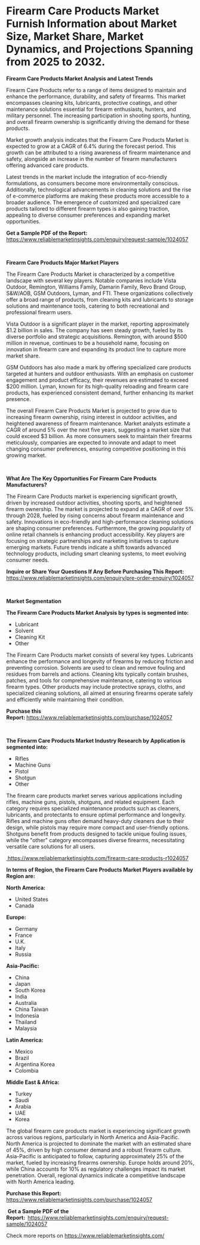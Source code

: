 <p><h1>Firearm Care Products Market Furnish Information about Market Size, Market Share, Market Dynamics, and Projections Spanning from 2025 to 2032.</h1></p><p><strong>Firearm Care Products Market Analysis and Latest Trends</strong></p>
<p><p>Firearm Care Products refer to a range of items designed to maintain and enhance the performance, durability, and safety of firearms. This market encompasses cleaning kits, lubricants, protective coatings, and other maintenance solutions essential for firearm enthusiasts, hunters, and military personnel. The increasing participation in shooting sports, hunting, and overall firearm ownership is significantly driving the demand for these products.</p><p>Market growth analysis indicates that the Firearm Care Products Market is expected to grow at a CAGR of 6.4% during the forecast period. This growth can be attributed to a rising awareness of firearm maintenance and safety, alongside an increase in the number of firearm manufacturers offering advanced care products. </p><p>Latest trends in the market include the integration of eco-friendly formulations, as consumers become more environmentally conscious. Additionally, technological advancements in cleaning solutions and the rise of e-commerce platforms are making these products more accessible to a broader audience. The emergence of customized and specialized care products tailored to different firearm types is also gaining traction, appealing to diverse consumer preferences and expanding market opportunities.</p></p>
<p><strong>Get a Sample PDF of the Report:&nbsp;</strong> <a href="https://www.reliablemarketinsights.com/enquiry/request-sample/1024057?utm_campaign=3344&utm_medium=2&utm_source=Github&utm_content=ia&utm_term=08032025&utm_id=firearm-care-products">https://www.reliablemarketinsights.com/enquiry/request-sample/1024057</a></p>
<p>&nbsp;</p>
<p><strong>Firearm Care Products Major Market Players</strong></p>
<p><p>The Firearm Care Products Market is characterized by a competitive landscape with several key players. Notable companies include Vista Outdoor, Remington, Williams Family, Damarin Family, Revo Brand Group, S&W/AOB, GSM Outdoors, Lyman, and FTI. These organizations collectively offer a broad range of products, from cleaning kits and lubricants to storage solutions and maintenance tools, catering to both recreational and professional firearm users.</p><p>Vista Outdoor is a significant player in the market, reporting approximately $1.2 billion in sales. The company has seen steady growth, fueled by its diverse portfolio and strategic acquisitions. Remington, with around $500 million in revenue, continues to be a household name, focusing on innovation in firearm care and expanding its product line to capture more market share.</p><p>GSM Outdoors has also made a mark by offering specialized care products targeted at hunters and outdoor enthusiasts. With an emphasis on customer engagement and product efficacy, their revenues are estimated to exceed $200 million. Lyman, known for its high-quality reloading and firearm care products, has experienced consistent demand, further enhancing its market presence.</p><p>The overall Firearm Care Products Market is projected to grow due to increasing firearm ownership, rising interest in outdoor activities, and heightened awareness of firearm maintenance. Market analysts estimate a CAGR of around 5% over the next five years, suggesting a market size that could exceed $3 billion. As more consumers seek to maintain their firearms meticulously, companies are expected to innovate and adapt to meet changing consumer preferences, ensuring competitive positioning in this growing market.</p></p>
<p>&nbsp;</p>
<p><strong>What Are The Key Opportunities For Firearm Care Products Manufacturers?</strong></p>
<p><p>The Firearm Care Products market is experiencing significant growth, driven by increased outdoor activities, shooting sports, and heightened firearm ownership. The market is projected to expand at a CAGR of over 5% through 2028, fueled by rising concerns about firearm maintenance and safety. Innovations in eco-friendly and high-performance cleaning solutions are shaping consumer preferences. Furthermore, the growing popularity of online retail channels is enhancing product accessibility. Key players are focusing on strategic partnerships and marketing initiatives to capture emerging markets. Future trends indicate a shift towards advanced technology products, including smart cleaning systems, to meet evolving consumer needs.</p></p>
<p><strong>Inquire or Share Your Questions If Any Before Purchasing This Report:</strong> <a href="https://www.reliablemarketinsights.com/enquiry/pre-order-enquiry/1024057?utm_campaign=3344&utm_medium=2&utm_source=Github&utm_content=ia&utm_term=08032025&utm_id=firearm-care-products">https://www.reliablemarketinsights.com/enquiry/pre-order-enquiry/1024057</a></p>
<p>&nbsp;</p>
<p><strong>Market Segmentation</strong></p>
<p><strong>The Firearm Care Products Market Analysis by types is segmented into:</strong></p>
<p><ul><li>Lubricant</li><li>Solvent</li><li>Cleaning Kit</li><li>Other</li></ul></p>
<p><p>The Firearm Care Products market consists of several key types. Lubricants enhance the performance and longevity of firearms by reducing friction and preventing corrosion. Solvents are used to clean and remove fouling and residues from barrels and actions. Cleaning kits typically contain brushes, patches, and tools for comprehensive maintenance, catering to various firearm types. Other products may include protective sprays, cloths, and specialized cleaning solutions, all aimed at ensuring firearms operate safely and efficiently while maintaining their condition.</p></p>
<p><strong>Purchase this Report:&nbsp;</strong><a href="https://www.reliablemarketinsights.com/purchase/1024057?utm_campaign=3344&utm_medium=2&utm_source=Github&utm_content=ia&utm_term=08032025&utm_id=firearm-care-products">https://www.reliablemarketinsights.com/purchase/1024057</a></p>
<p>&nbsp;</p>
<p><strong>The Firearm Care Products Market Industry Research by Application is segmented into:</strong></p>
<p><ul><li>Rifles</li><li>Machine Guns</li><li>Pistol</li><li>Shotgun</li><li>Other</li></ul></p>
<p><p>The firearm care products market serves various applications including rifles, machine guns, pistols, shotguns, and related equipment. Each category requires specialized maintenance products such as cleaners, lubricants, and protectants to ensure optimal performance and longevity. Rifles and machine guns often demand heavy-duty cleaners due to their design, while pistols may require more compact and user-friendly options. Shotguns benefit from products designed to tackle unique fouling issues, while the "other" category encompasses diverse firearms, necessitating versatile care solutions for all users.</p></p>
<p><a href="https://www.reliablemarketinsights.com/firearm-care-products-r1024057?utm_campaign=3344&utm_medium=2&utm_source=Github&utm_content=ia&utm_term=08032025&utm_id=firearm-care-products">&nbsp;https://www.reliablemarketinsights.com/firearm-care-products-r1024057</a></p>
<p><strong>In terms of Region, the Firearm Care Products Market Players available by Region are:</strong></p>
<p>
    <p> <strong> North America: </strong>
        <ul>
            <li>United States</li>
            <li>Canada</li>
        </ul>
        </p> 
    <p> <strong> Europe: </strong>
        <ul>
            <li>Germany</li>
            <li>France</li>
            <li>U.K.</li>
            <li>Italy</li>
            <li>Russia</li>
        </ul>
        </p> 
    <p> <strong> Asia-Pacific: </strong>
        <ul>
            <li>China</li>
            <li>Japan</li>
            <li>South Korea</li>
            <li>India</li>
            <li>Australia</li>
            <li>China Taiwan</li>
            <li>Indonesia</li>
            <li>Thailand</li>
            <li>Malaysia</li>
        </ul>
        </p> 
    <p> <strong> Latin America: </strong>
        <ul>
            <li>Mexico</li>
            <li>Brazil</li>
            <li>Argentina Korea</li>
            <li>Colombia</li>
        </ul>
        </p> 
    <p> <strong> Middle East & Africa: </strong>
        <ul>
            <li>Turkey</li>
            <li>Saudi</li>
            <li>Arabia</li>
            <li>UAE</li>
            <li>Korea</li>
        </ul>
    </p>
    </p>
<p><p>The global firearm care products market is experiencing significant growth across various regions, particularly in North America and Asia-Pacific. North America is projected to dominate the market with an estimated share of 45%, driven by high consumer demand and a robust firearm culture. Asia-Pacific is anticipated to follow, capturing approximately 25% of the market, fueled by increasing firearms ownership. Europe holds around 20%, while China accounts for 10% as regulatory challenges impact its market penetration. Overall, regional dynamics indicate a competitive landscape with North America leading.</p></p>
<p><strong>Purchase this Report: </strong><a href="https://www.reliablemarketinsights.com/purchase/1024057?utm_campaign=3344&utm_medium=2&utm_source=Github&utm_content=ia&utm_term=08032025&utm_id=firearm-care-products">https://www.reliablemarketinsights.com/purchase/1024057</a></p>
<p>&nbsp;<strong>Get a Sample PDF of the Report:&nbsp;&nbsp;</strong><a href="https://www.reliablemarketinsights.com/enquiry/request-sample/1024057?utm_campaign=3344&utm_medium=2&utm_source=Github&utm_content=ia&utm_term=08032025&utm_id=firearm-care-products">https://www.reliablemarketinsights.com/enquiry/request-sample/1024057</a></p>
<p><strong></strong></p>
<p>Check more reports on <a href="https://www.reliablemarketinsights.com/?utm_campaign=3344&utm_medium=2&utm_source=Github&utm_content=ia&utm_term=08032025&utm_id=firearm-care-products">https://www.reliablemarketinsights.com/</a></p>